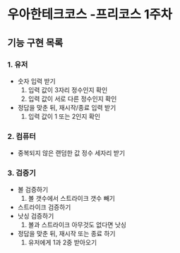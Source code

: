 # 우아한테크코스 -프리코스 1주차

## 기능 구현 목록

### 1. 유저

- 숫자 입력 받기
  1. 입력 값이 3자리 정수인지 확인
  2. 입력 값이 서로 다른 정수인지 확인
- 정답을 맞춘 뒤, 재시작/종료 입력 받기
  1. 입력 값이 1 또는 2인지 확인

### 2. 컴퓨터
- 중복되지 않은 랜덤한 값 정수 세자리 받기

### 3. 검증기

- 볼 검증하기
    1. 볼 갯수에서 스트라이크 갯수 빼기
- 스트라이크 검증하기
- 낫싱 검증하기
    1. 볼과 스트라이크 아무것도 없다면 낫싱
- 정답을 맞춘 뒤, 재시작 또는 종료 하기
    1. 유저에게 1과 2중 받아오기